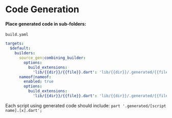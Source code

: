 # Code Generation

#### Place generated code in sub-folders:

`build.yaml`
```yaml
targets:
  $default:
    builders:
      source_gen:combining_builder:
        options:
          build_extensions:
            'lib/{{dir}}/{{file}}.dart': 'lib/{{dir}}/.generated/{{file}}.g.dart'
      nameof|nameof:
	    enabled: true
        options:
          build_extensions:
            'lib/{{dir}}/{{file}}.dart': 'lib/{{dir}}/.generated/{{file}}.nameof.dart'
```

Each script using generated code should include:
`part '.generated/[script name].[x].dart';`